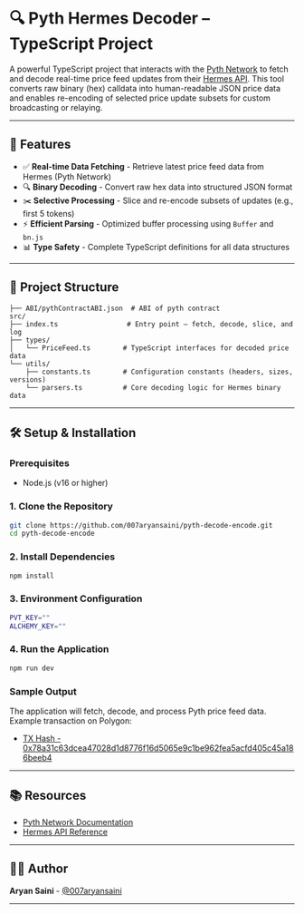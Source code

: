 # 🔍 Pyth Hermes Decoder – TypeScript Project

A powerful TypeScript project that interacts with the [Pyth Network](https://pyth.network) to fetch and decode real-time price feed updates from their [Hermes API](https://docs.pyth.network/price-feeds). This tool converts raw binary (hex) calldata into human-readable JSON price data and enables re-encoding of selected price update subsets for custom broadcasting or relaying.

---

## 🚀 Features

- ✅ **Real-time Data Fetching** - Retrieve latest price feed data from Hermes (Pyth Network)
- 🔍 **Binary Decoding** - Convert raw hex data into structured JSON format
- ✂️ **Selective Processing** - Slice and re-encode subsets of updates (e.g., first 5 tokens)
- ⚡ **Efficient Parsing** - Optimized buffer processing using `Buffer` and `bn.js`
- 📊 **Type Safety** - Complete TypeScript definitions for all data structures

---

## 📁 Project Structure

```
├── ABI/pythContractABI.json  # ABI of pyth contract
src/
├── index.ts                 # Entry point – fetch, decode, slice, and log
├── types/
│   └── PriceFeed.ts        # TypeScript interfaces for decoded price data
└── utils/
    ├── constants.ts        # Configuration constants (headers, sizes, versions)
    └── parsers.ts          # Core decoding logic for Hermes binary data
```

---

## 🛠️ Setup & Installation

### Prerequisites

- Node.js (v16 or higher)

### 1. Clone the Repository

```bash
git clone https://github.com/007aryansaini/pyth-decode-encode.git
cd pyth-decode-encode
```

### 2. Install Dependencies

```bash
npm install
```

### 3. Environment Configuration

```bash
PVT_KEY=""
ALCHEMY_KEY=""
```

### 4. Run the Application

```bash
npm run dev
```


### Sample Output
The application will fetch, decode, and process Pyth price feed data. Example transaction on Polygon:
- [TX Hash - 0x78a31c63dcea47028d1d8776f16d5065e9c1be962fea5acfd405c45a186beeb4](https://polygonscan.com/tx/0x78a31c63dcea47028d1d8776f16d5065e9c1be962fea5acfd405c45a186beeb4)


---

## 📚 Resources

- [Pyth Network Documentation](https://docs.pyth.network/price-feeds)
- [Hermes API Reference](https://docs.pyth.network/price-feeds/fetch-price-updates)


---


## 👨‍💻 Author

**Aryan Saini** - [@007aryansaini](https://github.com/007aryansaini)

---
